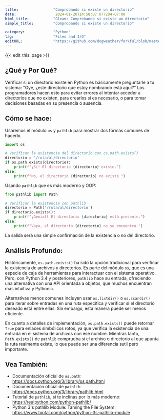 ```yaml
---
title:                "Comprobando si existe un directorio"
date:                  2024-01-20T14:58:07.077284-07:00
html_title:           "Gleam: Comprobando si existe un directorio"
simple_title:         "Comprobando si existe un directorio"

category:             "Python"
tag:                  "Files and I/O"
editURL:              "https://github.com/dogweather/forkful/blob/master/content/es/python/checking-if-a-directory-exists.md"
---
```


{{< edit_this_page >}}

## ¿Qué y Por Qué?

Verificar si un directorio existe en Python es básicamente preguntarle a tu sistema: "Oye, ¿este directorio que estoy nombrando está aquí?" Los programadores hacen esto para evitar errores al intentar acceder a directorios que no existen, para crearlos si es necesario, o para tomar decisiones basadas en su presencia o ausencia.

## Cómo se hace:

Usaremos el módulo `os` y `pathlib` para mostrar dos formas comunes de hacerlo.

```Python
import os

# Verificar la existencia del directorio con os.path.exists()
directorio = '/ruta/al/directorio'
if os.path.exists(directorio):
    print(f"¡Sí! El directorio {directorio} existe.")
else:
    print(f"No, el directorio {directorio} no existe.")
```

Usando `pathlib` que es más moderno y OOP:

```Python
from pathlib import Path

# Verificar la existencia con pathlib
directorio = Path('/ruta/al/directorio')
if directorio.exists():
    print(f"¡Genial! El directorio {directorio} está presente.")
else:
    print(f"Vaya, el directorio {directorio} no se encuentra.")
```

La salida será una simple confirmación de la existencia o no del directorio.

## Análisis Profundo:

Históricamente, `os.path.exists()` ha sido la opción tradicional para verificar la existencia de archivos y directorios. Es parte del módulo `os`, que es una especie de caja de herramientas para interactuar con el sistema operativo. Pero, con Python 3.4 y posteriores, `pathlib` hace su entrada, ofreciendo una alternativa con una API orientada a objetos, que muchos encuentran más intuitiva y Pythonic.

Alternativas menos comunes incluyen usar `os.listdir()` o `os.scandir()` para iterar sobre entradas en una ruta específica y verificar si el directorio deseado está entre ellas. Sin embargo, esta manera puede ser menos eficiente.

En cuanto a detalles de implementación, `os.path.exists()` puede retornar `True` para enlaces simbólicos rotos, ya que verifica la existencia de una entrada en el sistema de archivos con ese nombre. Mientras tanto, `Path.exists()` de `pathlib` comprueba si el archivo o directorio al que apunta la ruta realmente existe, lo que puede ser una diferencia sutil pero importante.

## Vea También:

- Documentación oficial de `os.path`: https://docs.python.org/3/library/os.path.html
- Documentación oficial de `pathlib`: https://docs.python.org/3/library/pathlib.html
- Tutorial de `pathlib`, si te inclinas por lo más moderno: https://realpython.com/python-pathlib/
- Python 3's pathlib Module: Taming the File System: https://www.toptal.com/python/python-3s-pathlib-module
